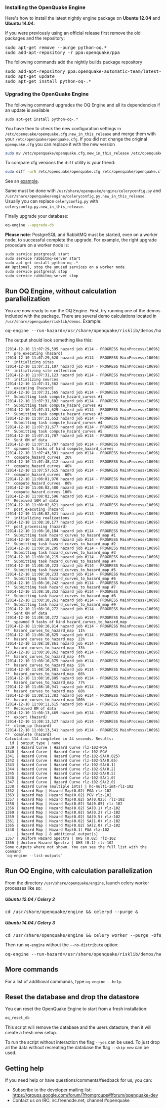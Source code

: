 ### Installing the OpenQuake Engine

Here's how to install the latest nightly engine package on **Ubuntu 12.04** and **Ubuntu 14.04**:

If you were previously using an official release first remove the old packages and the repository:
<pre>
sudo apt-get remove --purge python-oq.*
sudo add-apt-repository -r ppa:openquake/ppa
</pre>

The following commands add the nightly builds package repository
<pre>
sudo add-apt-repository ppa:openquake-automatic-team/latest-master
sudo apt-get update
sudo apt-get install python-oq-.*
</pre>

### Upgrading the OpenQuake Engine

The following command upgrades the OQ Engine and all its dependencies if an update is available
```
sudo apt-get install python-oq-.*
```

You have then to check the new configuration settings in ```/etc/openquake/openquake.cfg.new_in_this_release``` and merge them with your 
```/etc/openquake/openquake.cfg```. If you did not change the original ```openquake.cfg``` you can replace it with the new version
```bash
sudo mv /etc/openquake/openquake.cfg.new_in_this_release /etc/openquake/openquake.cfg
```

To compare cfg versions the ```diff``` utility is your friend:
```bash
sudo diff -urN /etc/openquake/openquake.cfg /etc/openquake/openquake.cfg.new_in_this_release
```
See an [example](openquake.cfg-diff-example.md).

Same must be done with ```/usr/share/openquake/engine/celeryconfig.py``` and ```/usr/share/openquake/engine/celeryconfig.py.new_in_this_release```. Usually you can replace ```celeryconfig.py``` with ```celeryconfig.py.new_in_this_release```.

Finally upgrade your database:

```bash
oq-engine --upgrade-db
```

**Please note**: PostgreSQL and RabbitMQ must be started, even on a worker node, to successful complete the upgrade. For example, the right upgrade procedure on a worker node is:
```
sudo service postgresql start
sudo service rabbitmq-server start
sudo apt-get install python-oq-.*
## Optional, stop the unused services on a worker node
sudo service postgresql stop
sudo service rabbitmq-server stop
```

## Run OQ Engine, without calculation parallelization
You are now ready to run the OQ Engine. First, try running one of the demos included with the package. There are several demo calculations located in `/usr/share/openquake/risklib/demos`. Example:
<pre>
oq-engine --run-hazard=/usr/share/openquake/risklib/demos/hazard/SimpleFaultSourceClassicalPSHA/job.ini --no-distribute
</pre>

The output should look something like this:
```
[2014-12-10 11:07:29,595 hazard job #114 - PROGRESS MainProcess/10696] **  pre_executing (hazard)
[2014-12-10 11:07:29,620 hazard job #114 - PROGRESS MainProcess/10696] **  initializing sites
[2014-12-10 11:07:31,107 hazard job #114 - PROGRESS MainProcess/10696] **  initializing site collection
[2014-12-10 11:07:31,123 hazard job #114 - PROGRESS MainProcess/10696] **  initializing sources
[2014-12-10 11:07:31,562 hazard job #114 - PROGRESS MainProcess/10696] **  executing (hazard)
[2014-12-10 11:07:31,565 hazard job #114 - PROGRESS MainProcess/10696] **  Submitting task compute_hazard_curves #1
[2014-12-10 11:07:31,602 hazard job #114 - PROGRESS MainProcess/10696] **  Submitting task compute_hazard_curves #2
[2014-12-10 11:07:31,629 hazard job #114 - PROGRESS MainProcess/10696] **  Submitting task compute_hazard_curves #3
[2014-12-10 11:07:31,652 hazard job #114 - PROGRESS MainProcess/10696] **  Submitting task compute_hazard_curves #4
[2014-12-10 11:07:31,677 hazard job #114 - PROGRESS MainProcess/10696] **  Submitting task compute_hazard_curves #5
[2014-12-10 11:07:31,707 hazard job #114 - PROGRESS MainProcess/10696] **  Sent 0M of data
[2014-12-10 11:07:31,707 hazard job #114 - PROGRESS MainProcess/10696] **  spawned 5 tasks of kind compute_hazard_curves
[2014-12-10 11:07:43,501 hazard job #114 - PROGRESS MainProcess/10696] **  compute_hazard_curves  20%
[2014-12-10 11:07:48,412 hazard job #114 - PROGRESS MainProcess/10696] **  compute_hazard_curves  40%
[2014-12-10 11:07:57,615 hazard job #114 - PROGRESS MainProcess/10696] **  compute_hazard_curves  60%
[2014-12-10 11:08:01,970 hazard job #114 - PROGRESS MainProcess/10696] **  compute_hazard_curves  80%
[2014-12-10 11:08:02,480 hazard job #114 - PROGRESS MainProcess/10696] **  compute_hazard_curves 100%
[2014-12-10 11:08:02,596 hazard job #114 - PROGRESS MainProcess/10696] **  Received 10M of data
[2014-12-10 11:08:02,621 hazard job #114 - PROGRESS MainProcess/10696] **  post_executing (hazard)
[2014-12-10 11:08:02,621 hazard job #114 - PROGRESS MainProcess/10696] **  initializing realizations
[2014-12-10 11:08:10,177 hazard job #114 - PROGRESS MainProcess/10696] **  post_processing (hazard)
[2014-12-10 11:08:10,184 hazard job #114 - PROGRESS MainProcess/10696] **  Submitting task hazard_curves_to_hazard_map #1
[2014-12-10 11:08:10,195 hazard job #114 - PROGRESS MainProcess/10696] **  Submitting task hazard_curves_to_hazard_map #2
[2014-12-10 11:08:10,205 hazard job #114 - PROGRESS MainProcess/10696] **  Submitting task hazard_curves_to_hazard_map #3
[2014-12-10 11:08:10,215 hazard job #114 - PROGRESS MainProcess/10696] **  Submitting task hazard_curves_to_hazard_map #4
[2014-12-10 11:08:10,223 hazard job #114 - PROGRESS MainProcess/10696] **  Submitting task hazard_curves_to_hazard_map #5
[2014-12-10 11:08:10,233 hazard job #114 - PROGRESS MainProcess/10696] **  Submitting task hazard_curves_to_hazard_map #6
[2014-12-10 11:08:10,242 hazard job #114 - PROGRESS MainProcess/10696] **  Submitting task hazard_curves_to_hazard_map #7
[2014-12-10 11:08:10,252 hazard job #114 - PROGRESS MainProcess/10696] **  Submitting task hazard_curves_to_hazard_map #8
[2014-12-10 11:08:10,261 hazard job #114 - PROGRESS MainProcess/10696] **  Submitting task hazard_curves_to_hazard_map #9
[2014-12-10 11:08:10,272 hazard job #114 - PROGRESS MainProcess/10696] **  Sent 0M of data
[2014-12-10 11:08:10,272 hazard job #114 - PROGRESS MainProcess/10696] **  spawned 9 tasks of kind hazard_curves_to_hazard_map
[2014-12-10 11:08:10,814 hazard job #114 - PROGRESS MainProcess/10696] **  hazard_curves_to_hazard_map  11%
[2014-12-10 11:08:10,825 hazard job #114 - PROGRESS MainProcess/10696] **  hazard_curves_to_hazard_map  22%
[2014-12-10 11:08:10,861 hazard job #114 - PROGRESS MainProcess/10696] **  hazard_curves_to_hazard_map  33%
[2014-12-10 11:08:10,862 hazard job #114 - PROGRESS MainProcess/10696] **  hazard_curves_to_hazard_map  44%
[2014-12-10 11:08:10,875 hazard job #114 - PROGRESS MainProcess/10696] **  hazard_curves_to_hazard_map  55%
[2014-12-10 11:08:10,881 hazard job #114 - PROGRESS MainProcess/10696] **  hazard_curves_to_hazard_map  66%
[2014-12-10 11:08:10,885 hazard job #114 - PROGRESS MainProcess/10696] **  hazard_curves_to_hazard_map  77%
[2014-12-10 11:08:10,941 hazard job #114 - PROGRESS MainProcess/10696] **  hazard_curves_to_hazard_map  88%
[2014-12-10 11:08:11,383 hazard job #114 - PROGRESS MainProcess/10696] **  hazard_curves_to_hazard_map 100%
[2014-12-10 11:08:11,615 hazard job #114 - PROGRESS MainProcess/10696] **  Received 0M of data
[2014-12-10 11:08:13,469 hazard job #114 - PROGRESS MainProcess/10696] **  export (hazard)
[2014-12-10 11:08:13,527 hazard job #114 - PROGRESS MainProcess/10696] **  clean_up (hazard)
[2014-12-10 11:08:13,541 hazard job #114 - PROGRESS MainProcess/10696] **  complete (hazard)
Calculation 114 completed in 44 seconds. Results:
  id | output_type | name
1339 | Hazard Curve | Hazard Curve rlz-102-PGA
1340 | Hazard Curve | Hazard Curve rlz-102-PGV
1341 | Hazard Curve | Hazard Curve rlz-102-SA(0.025)
1342 | Hazard Curve | Hazard Curve rlz-102-SA(0.05)
1343 | Hazard Curve | Hazard Curve rlz-102-SA(0.1)
1344 | Hazard Curve | Hazard Curve rlz-102-SA(0.2)
1345 | Hazard Curve | Hazard Curve rlz-102-SA(0.5)
1346 | Hazard Curve | Hazard Curve rlz-102-SA(1.0)
1347 | Hazard Curve | Hazard Curve rlz-102-SA(2.0)
1338 | Hazard Curve (multiple imts) | hc-multi-imt-rlz-102
1352 | Hazard Map | Hazard Map(0.02) PGA rlz-102
1363 | Hazard Map | Hazard Map(0.02) PGV rlz-102
1357 | Hazard Map | Hazard Map(0.02) SA(0.025) rlz-102
1358 | Hazard Map | Hazard Map(0.02) SA(0.05) rlz-102
1356 | Hazard Map | Hazard Map(0.02) SA(0.1) rlz-102
1360 | Hazard Map | Hazard Map(0.02) SA(0.2) rlz-102
1359 | Hazard Map | Hazard Map(0.02) SA(0.5) rlz-102
1361 | Hazard Map | Hazard Map(0.02) SA(1.0) rlz-102
1365 | Hazard Map | Hazard Map(0.02) SA(2.0) rlz-102
1348 | Hazard Map | Hazard Map(0.1) PGA rlz-102
 ... | Hazard Map | 8 additional output(s)
1367 | Uniform Hazard Spectra | UHS (0.02) rlz-102
1366 | Uniform Hazard Spectra | UHS (0.1) rlz-102
Some outputs where not shown. You can see the full list with the command
`oq-engine --list-outputs`
```

## Run OQ Engine, with calculation parallelization
From the directory `/usr/share/openquake/engine`, launch celery worker processes like so:
##### Ubuntu 12.04 / Celery 2
<pre>
cd /usr/share/openquake/engine && celeryd --purge &
</pre>

##### Ubuntu 14.04 / Celery 3
<pre>
cd /usr/share/openquake/engine && celery worker --purge -Ofair &
</pre>

Then run `oq-engine` without the `--no-distribute` option:
<pre>
oq-engine --run-hazard=/usr/share/openquake/risklib/demos/hazard/SimpleFaultSourceClassicalPSHA/job.ini
</pre>

## More commands
For a list of additional commands, type `oq-engine --help`.

## Reset the database and drop the datastore
You can reset the OpenQuake Engine to start from a fresh installation:

```bash
oq_reset_db
```

This script will remove the database and the users datastore, then it will create a fresh new setup.

To run the script without interaction the flag `--yes` can be used. To just drop all the data without recreating the database the flag `--skip-new` can be used.

## Getting help
If you need help or have questions/comments/feedback for us, you can:
  * Subscribe to the developer mailing list: https://groups.google.com/forum/?fromgroups#!forum/openquake-dev
  * Contact us on IRC: irc.freenode.net, channel #openquake
